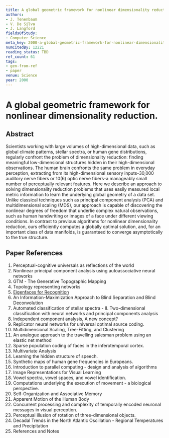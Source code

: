 ```yaml
---
title: A global geometric framework for nonlinear dimensionality reduction.
authors:
- J. Tenenbaum
- V. De Silva
- J. Langford
fieldsOfStudy:
- Computer Science
meta_key: 2000-a-global-geometric-framework-for-nonlinear-dimensionality-reduction
numCitedBy: 12221
reading_status: TBD
ref_count: 61
tags:
- gen-from-ref
- paper
venue: Science
year: 2000
---
```


# A global geometric framework for nonlinear dimensionality reduction.

## Abstract

Scientists working with large volumes of high-dimensional data, such as global climate patterns, stellar spectra, or human gene distributions, regularly confront the problem of dimensionality reduction: finding meaningful low-dimensional structures hidden in their high-dimensional observations. The human brain confronts the same problem in everyday perception, extracting from its high-dimensional sensory inputs-30,000 auditory nerve fibers or 10(6) optic nerve fibers-a manageably small number of perceptually relevant features. Here we describe an approach to solving dimensionality reduction problems that uses easily measured local metric information to learn the underlying global geometry of a data set. Unlike classical techniques such as principal component analysis (PCA) and multidimensional scaling (MDS), our approach is capable of discovering the nonlinear degrees of freedom that underlie complex natural observations, such as human handwriting or images of a face under different viewing conditions. In contrast to previous algorithms for nonlinear dimensionality reduction, ours efficiently computes a globally optimal solution, and, for an important class of data manifolds, is guaranteed to converge asymptotically to the true structure.

## Paper References

1. Perceptual-cognitive universals as reflections of the world
2. Nonlinear principal component analysis using autoassociative neural networks
3. GTM - The Generative Topographic Mapping
4. Topology representing networks
5. [Eigenfaces for Recognition](1991-eigenfaces-for-recognition)
6. An Information-Maximization Approach to Blind Separation and Blind Deconvolution
7. Automated classification of stellar spectra - II. Two-dimensional classification with neural networks and principal components analysis
8. Independent component analysis, A new concept?
9. Replicator neural networks for universal optimal source coding.
10. Multidimensional Scaling, Tree-Fitting, and Clustering
11. An analogue approach to the travelling salesman problem using an elastic net method
12. Sparse population coding of faces in the inferotemporal cortex.
13. Multivariate Analysis
14. Learning the hidden structure of speech.
15. Synthetic maps of human gene frequencies in Europeans.
16. Introduction to parallel computing - design and analysis of algorithms
17. Image Representations for Visual Learning
18. Vowel spectra, vowel spaces, and vowel identification.
19. Computations underlying the execution of movement - a biological perspective.
20. Self-Organization and Associative Memory
21. Apparent Motion of the Human Body
22. Concurrent processing and complexity of temporally encoded neuronal messages in visual perception.
23. Perceptual illusion of rotation of three-dimensional objects.
24. Decadal Trends in the North Atlantic Oscillation - Regional Temperatures and Precipitation
25. References and Notes
